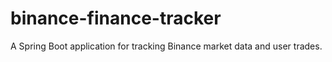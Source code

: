 # binance-finance-tracker
A Spring Boot application for tracking Binance market data and user trades.